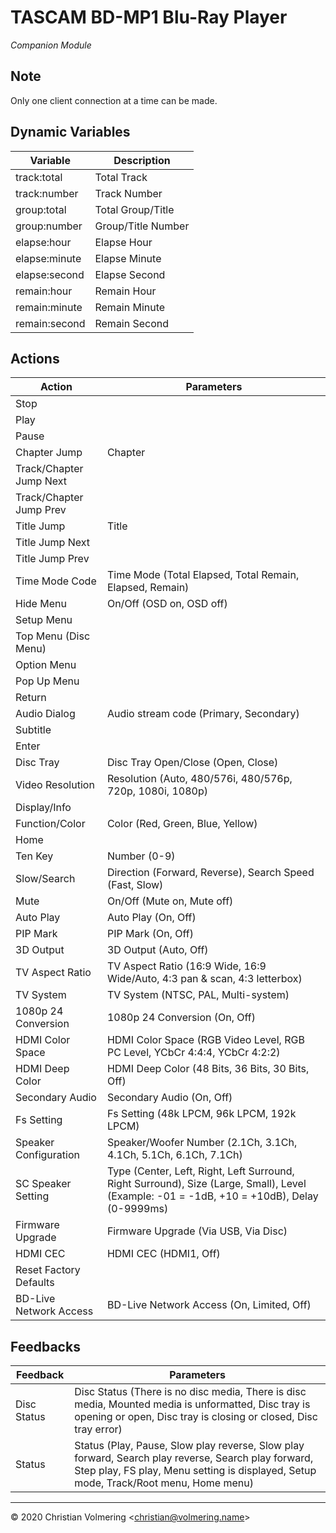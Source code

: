 # TASCAM BD-MP1 Blu-Ray Player
*Companion Module*

## Note
Only one client connection at a time can be made.

## Dynamic Variables
| Variable | Description |
| --- | --- |
| track:total | Total Track |
| track:number | Track Number |
| group:total | Total Group/Title |
| group:number | Group/Title Number |
| elapse:hour | Elapse Hour |
| elapse:minute | Elapse Minute |
| elapse:second | Elapse Second |
| remain:hour | Remain Hour |
| remain:minute | Remain Minute |
| remain:second | Remain Second |

## Actions
| Action | Parameters |
| --- | --- |
| Stop ||
| Play ||
| Pause ||
| Chapter Jump | Chapter |
| Track/Chapter Jump Next ||
| Track/Chapter Jump Prev ||
| Title Jump | Title |
| Title Jump Next ||
| Title Jump Prev ||
| Time Mode Code | Time Mode (Total Elapsed, Total Remain, Elapsed, Remain) |
| Hide Menu | On/Off (OSD on, OSD off) |
| Setup Menu ||
| Top Menu (Disc Menu) ||
| Option Menu ||
| Pop Up Menu ||
| Return ||
| Audio Dialog | Audio stream code (Primary, Secondary) |
| Subtitle ||
| Enter ||
| Disc Tray | Disc Tray Open/Close (Open, Close) |
| Video Resolution | Resolution (Auto, 480/576i, 480/576p, 720p, 1080i, 1080p) |
| Display/Info ||
| Function/Color | Color (Red, Green, Blue, Yellow) |
| Home ||
| Ten Key | Number (0-9) |
| Slow/Search | Direction (Forward, Reverse), Search Speed (Fast, Slow) |
| Mute | On/Off (Mute on, Mute off) |
| Auto Play | Auto Play (On, Off) |
| PIP Mark | PIP Mark (On, Off) |
| 3D Output | 3D Output (Auto, Off) |
| TV Aspect Ratio | TV Aspect Ratio (16:9 Wide, 16:9 Wide/Auto, 4:3 pan & scan, 4:3 letterbox) |
| TV System | TV System (NTSC, PAL, Multi-system) |
| 1080p 24 Conversion | 1080p 24 Conversion (On, Off) |
| HDMI Color Space | HDMI Color Space (RGB Video Level, RGB PC Level, YCbCr 4:4:4, YCbCr 4:2:2) |
| HDMI Deep Color | HDMI Deep Color (48 Bits, 36 Bits, 30 Bits, Off) |
| Secondary Audio | Secondary Audio (On, Off) |
| Fs Setting | Fs Setting (48k LPCM, 96k LPCM, 192k LPCM) |
| Speaker Configuration | Speaker/Woofer Number (2.1Ch, 3.1Ch, 4.1Ch, 5.1Ch, 6.1Ch, 7.1Ch) |
| SC Speaker Setting | Type (Center, Left, Right, Left Surround, Right Surround), Size (Large, Small), Level (Example: -01 = -1dB, +10 = +10dB), Delay (0-9999ms) |
| Firmware Upgrade | Firmware Upgrade (Via USB, Via Disc) |
| HDMI CEC | HDMI CEC (HDMI1, Off) |
| Reset Factory Defaults ||
| BD-Live Network Access | BD-Live Network Access (On, Limited, Off) |

## Feedbacks
| Feedback | Parameters |
| --- | --- |
| Disc Status | Disc Status (There is no disc media, There is disc media, Mounted media is unformatted, Disc tray is opening or open, Disc tray is closing or closed, Disc tray error) |
| Status | Status (Play, Pause, Slow play reverse, Slow play forward, Search play reverse, Search play forward, Step play, FS play, Menu setting is displayed, Setup mode, Track/Root menu, Home menu) |

* * *

&copy; 2020 Christian Volmering &lt;christian@volmering.name&gt;
